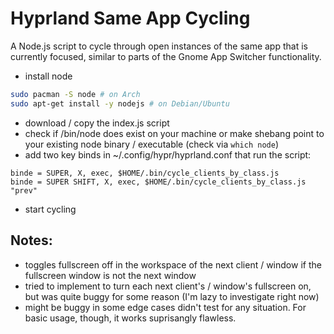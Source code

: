 # Hyprland Same App Cycling
A Node.js script to cycle through open instances of the same app that is currently focused, similar to parts of the Gnome App Switcher functionality.

- install node
```bash
sudo pacman -S node # on Arch
sudo apt-get install -y nodejs # on Debian/Ubuntu
```
- download / copy the index.js script
- check if /bin/node does exist on your machine or make shebang point to your existing node binary / executable (check via `which node`)
- add two key binds in ~/.config/hypr/hyprland.conf that run the script:
```
binde = SUPER, X, exec, $HOME/.bin/cycle_clients_by_class.js
binde = SUPER SHIFT, X, exec, $HOME/.bin/cycle_clients_by_class.js "prev"
```
- start cycling

## Notes:
- toggles fullscreen off in the workspace of the next client / window if the fullscreen window is not the next window
- tried to implement to turn each next client's / window's fullscreen on, but was quite buggy for some reason (I'm lazy to investigate right now)
- might be buggy in some edge cases didn't test for any situation. For basic usage, though, it works suprisangly flawless. 
